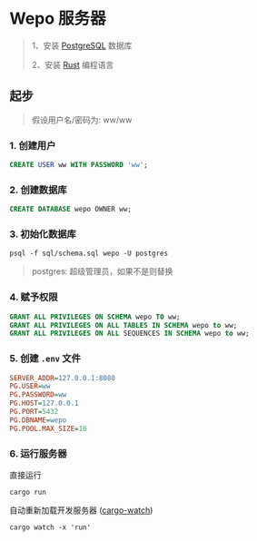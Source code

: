 # Wepo 服务器

> 1、安装 [PostgreSQL](https://www.postgresql.org/download/) 数据库
> 
> 2、安装 [Rust](https://www.rust-lang.org/tools/install) 编程语言

## 起步

> 假设用户名/密码为: ww/ww

### 1. 创建用户

```sql
CREATE USER ww WITH PASSWORD 'ww';
```

### 2. 创建数据库

```sql
CREATE DATABASE wepo OWNER ww;
```

### 3. 初始化数据库

```shell
psql -f sql/schema.sql wepo -U postgres
```
> postgres: 超级管理员，如果不是则替换

### 4. 赋予权限

```sql
GRANT ALL PRIVILEGES ON SCHEMA wepo TO ww;
GRANT ALL PRIVILEGES ON ALL TABLES IN SCHEMA wepo to ww;
GRANT ALL PRIVILEGES ON ALL SEQUENCES IN SCHEMA wepo to ww;
```

### 5. 创建 `.env` 文件

```ini
SERVER_ADDR=127.0.0.1:8080
PG.USER=ww
PG.PASSWORD=ww
PG.HOST=127.0.0.1
PG.PORT=5432
PG.DBNAME=wepo
PG.POOL.MAX_SIZE=16
```

### 6. 运行服务器

直接运行

```shell
cargo run
```

自动重新加载开发服务器 ([cargo-watch](https://github.com/watchexec/cargo-watch))

```shell
cargo watch -x 'run'
```